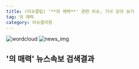 ```yaml
---
title: (이슈클립) '**의 매력**' 관련 이슈, 기사 모아 보기
tag: 의 매력
category: 이슈클리핑
---
```

![wordcloud](https://s3.ap-northeast-2.amazonaws.com/lyrics101-wordcloud/2018-09-28-1538146790.png)
![news_img](https://user-images.githubusercontent.com/42597476/44507050-1206f400-a6e4-11e8-8d98-7ffbfebb353f.png)
## **'**의 매력**'** 뉴스속보 검색결과

